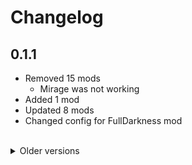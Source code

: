 <!-- markdownlint-disable MD033 -->
# Changelog

## 0.1.1

- Removed 15 mods
  - Mirage was not working
- Added 1 mod
- Updated 8 mods
- Changed config for FullDarkness mod

<br>

<details>
<summary>Older versions</summary>

## 0.1.0

- Reworked the whole modpack

## 0.0.4

- Removed 19 mods
- Updated 9 mods
- Added 20 mods:
  - DungeonGenerationPlus
  - Moon_Day_Speed_Multiplier_Patcher
  - CustomStoryLogs
  - LCCutscene
  - Matty_Fixes
  - CullFactory
  - MelanieMelicious_2_sToRy_ShIp__works_w_Wider_Ship_Mod
  - Ganimedes
  - No_Console_Spam
  - LostEnemyFix
  - BodyRemover
  - Sector0_Interior
  - Gordion_Sect0
  - Synthesis_Moon
  - MissileTurrets
  - StarlancerEnemyEscape
  - OpenLib
  - darmuhsTerminalStuff
  - EnemiesScanner
  - SpectateDeathCause

## 0.0.3

- Removed 13 mods
- Updated 4 mods
- Added 2 mods:
  - CozyImprovements
  - PathfindingLib

## 0.0.2

- Added 4 mods:
  - ReverbTriggerFix
  - RestoreMapper
  - RuntimeIcons
  - ProblematicPilotry
- Updated 7 mods

## 0.0.1

- Initial release

</details>
